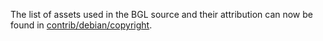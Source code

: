 The list of assets used in the BGL source and their attribution can now be found in [contrib/debian/copyright](../contrib/debian/copyright).
